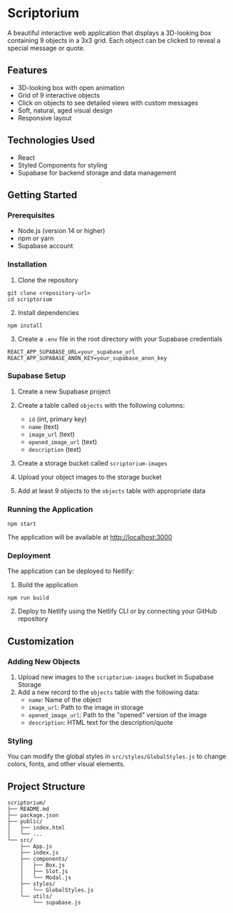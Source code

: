 # Scriptorium

A beautiful interactive web application that displays a 3D-looking box containing 9 objects in a 3x3 grid. Each object can be clicked to reveal a special message or quote.

## Features

- 3D-looking box with open animation
- Grid of 9 interactive objects
- Click on objects to see detailed views with custom messages
- Soft, natural, aged visual design
- Responsive layout

## Technologies Used

- React
- Styled Components for styling
- Supabase for backend storage and data management

## Getting Started

### Prerequisites

- Node.js (version 14 or higher)
- npm or yarn
- Supabase account

### Installation

1. Clone the repository
```
git clone <repository-url>
cd scriptorium
```

2. Install dependencies
```
npm install
```

3. Create a `.env` file in the root directory with your Supabase credentials
```
REACT_APP_SUPABASE_URL=your_supabase_url
REACT_APP_SUPABASE_ANON_KEY=your_supabase_anon_key
```

### Supabase Setup

1. Create a new Supabase project
2. Create a table called `objects` with the following columns:
   - `id` (int, primary key)
   - `name` (text)
   - `image_url` (text)
   - `opened_image_url` (text)
   - `description` (text)

3. Create a storage bucket called `scriptorium-images`
4. Upload your object images to the storage bucket
5. Add at least 9 objects to the `objects` table with appropriate data

### Running the Application

```
npm start
```

The application will be available at [http://localhost:3000](http://localhost:3000)

### Deployment

The application can be deployed to Netlify:

1. Build the application
```
npm run build
```

2. Deploy to Netlify using the Netlify CLI or by connecting your GitHub repository

## Customization

### Adding New Objects

1. Upload new images to the `scriptorium-images` bucket in Supabase Storage
2. Add a new record to the `objects` table with the following data:
   - `name`: Name of the object
   - `image_url`: Path to the image in storage
   - `opened_image_url`: Path to the "opened" version of the image
   - `description`: HTML text for the description/quote

### Styling

You can modify the global styles in `src/styles/GlobalStyles.js` to change colors, fonts, and other visual elements.

## Project Structure

```
scriptorium/
├── README.md
├── package.json
├── public/
│   ├── index.html
│   └── ...
└── src/
    ├── App.js
    ├── index.js
    ├── components/
    │   ├── Box.js
    │   ├── Slot.js
    │   └── Modal.js
    ├── styles/
    │   └── GlobalStyles.js
    └── utils/
        └── supabase.js
``` 